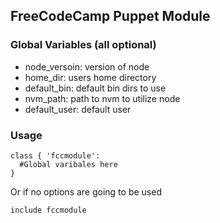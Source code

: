 ## FreeCodeCamp Puppet Module

### Global Variables (all optional)
- node_versoin: version of node
- home_dir: users home directory
- default_bin: default bin dirs to use
- nvm_path: path to nvm to utilize node
- default_user: default user

### Usage

```puppet
class { 'fccmodule':
  #Global varibales here
}
```
Or if no options are going to be used
```puppet
include fccmodule
```
